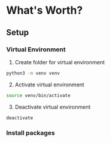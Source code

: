 # What's Worth?

## Setup

### Virtual Environment

1. Create folder for virtual environment

```bash
python3 -m venv venv
```

2. Activate virtual environment

```bash
source venv/bin/activate
```

3. Deactivate virtual environment

```bash
deactivate
```

### Install packages
